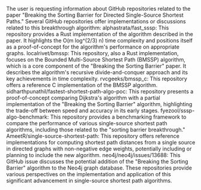 The user is requesting information about GitHub repositories related to the paper "Breaking the Sorting Barrier for Directed Single-Source Shortest Paths."
Several GitHub repositories offer implementations or discussions related to this breakthrough algorithm:
alphastrata/fast_sssp: This repository provides a Rust implementation of the algorithm described in the paper. It highlights the O(m log^(2/3) n) time complexity and positions itself as a proof-of-concept for the algorithm's performance on appropriate graphs.
localrivet/bmssp: This repository, also a Rust implementation, focuses on the Bounded Multi-Source Shortest Path (BMSSP) algorithm, which is a core component of the "Breaking the Sorting Barrier" paper. It describes the algorithm's recursive divide-and-conquer approach and its key achievements in time complexity.
rvcgeeks/bmssp_c: This repository offers a reference C implementation of the BMSSP algorithm.
sidharthpunathil/fastest-shortest-path-algo-poc: This repository presents a proof-of-concept comparing Dijkstra's algorithm with a partial implementation of the "Breaking the Sorting Barrier" algorithm, highlighting the trade-off between speed and accuracy in its early stages.
fyezool/sssp-algo-benchmark: This repository provides a benchmarking framework to compare the performance of various single-source shortest path algorithms, including those related to the "sorting barrier breakthrough."
AmeetR/single-source-shortest-path: This repository offers reference implementations for computing shortest path distances from a single source in directed graphs with non-negative edge weights, potentially including or planning to include the new algorithm. 
neo4j/neo4j/issues/13688: This GitHub issue discusses the potential addition of the "Breaking the Sorting Barrier" algorithm to the Neo4j graph database.
These repositories provide various perspectives on the implementation and application of this significant advancement in single-source shortest path algorithms.
